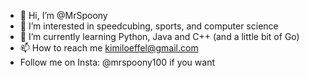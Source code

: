 - 👋 Hi, I’m @MrSpoony
- 👀 I’m interested in speedcubing, sports, and computer science
- 🌱 I’m currently learning Python, Java and C++ (and a little bit of Go)
- 📫 How to reach me kimiloeffel@gmail.com
- Follow me on Insta: @mrspoony100 if you want

<!---
MrSpoony/MrSpoony is a ✨ special ✨ repository because its `README.md` (this file) appears on your GitHub profile.
You can click the Preview link to take a look at your changes.
--->
